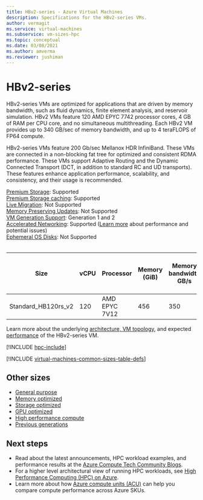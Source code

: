 ```yaml
---
title: HBv2-series - Azure Virtual Machines
description: Specifications for the HBv2-series VMs.
author: vermagit
ms.service: virtual-machines
ms.subservice: vm-sizes-hpc
ms.topic: conceptual
ms.date: 03/08/2021
ms.author: amverma
ms.reviewer: jushiman
---
```


# HBv2-series

HBv2-series VMs are optimized for applications that are driven by memory bandwidth, such as fluid dynamics, finite element analysis, and reservoir simulation. HBv2 VMs feature 120 AMD EPYC 7742 processor cores, 4 GB of RAM per CPU core, and no simultaneous multithreading. Each HBv2 VM provides up to 340 GB/sec of memory bandwidth, and up to 4 teraFLOPS of FP64 compute.

HBv2-series VMs feature 200 Gb/sec Mellanox HDR InfiniBand. These VMs are connected in a non-blocking fat tree for optimized and consistent RDMA performance. These VMs support Adaptive Routing and the Dynamic Connected Transport (DCT, in addition to standard RC and UD transports). These features enhance application performance, scalability, and consistency, and their usage is recommended.

[Premium Storage](premium-storage-performance.md): Supported<br>
[Premium Storage caching](premium-storage-performance.md): Supported<br>
[Live Migration](maintenance-and-updates.md): Not Supported<br>
[Memory Preserving Updates](maintenance-and-updates.md): Not Supported<br>
[VM Generation Support](generation-2.md): Generation 1 and 2<br>
[Accelerated Networking](../virtual-network/create-vm-accelerated-networking-cli.md): Supported ([Learn more](https://techcommunity.microsoft.com/t5/azure-compute/accelerated-networking-on-hb-hc-hbv2-and-ndv2/ba-p/2067965) about performance and potential issues) <br>
[Ephemeral OS Disks](ephemeral-os-disks.md): Not Supported <br>
<br>

| Size | vCPU | Processor | Memory (GiB) | Memory bandwidth GB/s | Base CPU frequency (GHz) | All-cores frequency (GHz, peak) | Single-core frequency (GHz, peak) | RDMA performance (Gb/s) | MPI support | Temp storage (GiB) | Max data disks | Max Ethernet vNICs |
| --- | --- | --- | --- | --- | --- | --- | --- | --- | --- | --- | --- | --- |
| Standard_HB120rs_v2 | 120 | AMD EPYC 7V12 | 456 | 350 | 2.45 | 3.1 | 3.3 | 200 | All | 480 + 960 | 8 | 8 |

Learn more about the underlying [architecture, VM topology](./workloads/hpc/hbv2-series-overview.md), and expected [performance](./workloads/hpc/hbv2-performance.md) of the HBv2-series VM.

[!INCLUDE [hpc-include](./workloads/hpc/includes/hpc-include.md)]

[!INCLUDE [virtual-machines-common-sizes-table-defs](../../includes/virtual-machines-common-sizes-table-defs.md)]

## Other sizes

- [General purpose](sizes-general.md)
- [Memory optimized](sizes-memory.md)
- [Storage optimized](sizes-storage.md)
- [GPU optimized](sizes-gpu.md)
- [High performance compute](sizes-hpc.md)
- [Previous generations](sizes-previous-gen.md)

## Next steps

- Read about the latest announcements, HPC workload examples, and performance results at the [Azure Compute Tech Community Blogs](https://techcommunity.microsoft.com/t5/azure-compute/bg-p/AzureCompute).
- For a higher level architectural view of running HPC workloads, see [High Performance Computing (HPC) on Azure](/azure/architecture/topics/high-performance-computing/).
- Learn more about how [Azure compute units (ACU)](acu.md) can help you compare compute performance across Azure SKUs.
